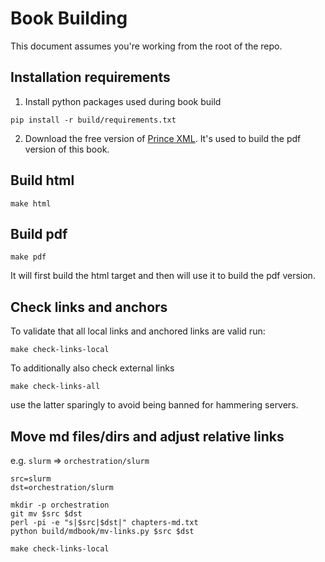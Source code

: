 # Book Building

This document assumes you're working from the root of the repo.

## Installation requirements

1. Install python packages used during book build
```
pip install -r build/requirements.txt
```

2. Download the free version of [Prince XML](https://www.princexml.com/download/). It's used to build the pdf version of this book.


## Build html

```
make html
```

## Build pdf

```
make pdf
```

It will first build the html target and then will use it to build the pdf version.


## Check links and anchors

To validate that all local links and anchored links are valid run:
```
make check-links-local
```

To additionally also check external links
```
make check-links-all
```
use the latter sparingly to avoid being banned for hammering servers.


## Move md files/dirs and adjust relative links


e.g. `slurm` => `orchestration/slurm`
```
src=slurm
dst=orchestration/slurm

mkdir -p orchestration
git mv $src $dst
perl -pi -e "s|$src|$dst|" chapters-md.txt
python build/mdbook/mv-links.py $src $dst

make check-links-local

```
